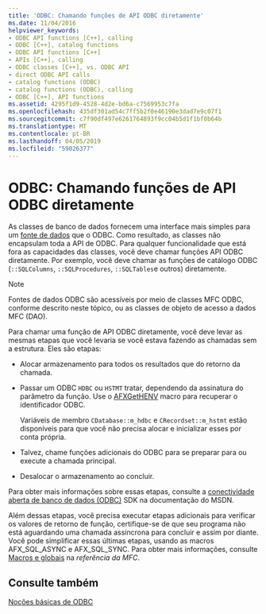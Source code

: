 ```yaml
---
title: 'ODBC: Chamando funções de API ODBC diretamente'
ms.date: 11/04/2016
helpviewer_keywords:
- ODBC API functions [C++], calling
- ODBC [C++], catalog functions
- ODBC API functions [C++]
- APIs [C++], calling
- ODBC classes [C++], vs. ODBC API
- direct ODBC API calls
- catalog functions (ODBC)
- catalog functions (ODBC), calling
- ODBC [C++], API functions
ms.assetid: 4295f1d9-4528-4d2e-bd6a-c7569953c7fa
ms.openlocfilehash: 435df301ad54c7ff5b2f0e46190e3dad7e9c07f1
ms.sourcegitcommit: c7f90df497e6261764893f9cc04b5d1f1bf0b64b
ms.translationtype: MT
ms.contentlocale: pt-BR
ms.lasthandoff: 04/05/2019
ms.locfileid: "59026377"
---
```

# <a name="odbc-calling-odbc-api-functions-directly"></a>ODBC: Chamando funções de API ODBC diretamente

As classes de banco de dados fornecem uma interface mais simples para um [fonte de dados](../../data/odbc/data-source-odbc.md) que o ODBC. Como resultado, as classes não encapsulam toda a API de ODBC. Para qualquer funcionalidade que está fora as capacidades das classes, você deve chamar funções API ODBC diretamente. Por exemplo, você deve chamar as funções de catálogo ODBC (`::SQLColumns`, `::SQLProcedures`, `::SQLTables`e outros) diretamente.

> [!NOTE]
>  Fontes de dados ODBC são acessíveis por meio de classes MFC ODBC, conforme descrito neste tópico, ou as classes de objeto de acesso a dados MFC (DAO).

Para chamar uma função de API ODBC diretamente, você deve levar as mesmas etapas que você levaria se você estava fazendo as chamadas sem a estrutura. Eles são etapas:

- Alocar armazenamento para todos os resultados que do retorno da chamada.

- Passar um ODBC `HDBC` ou `HSTMT` tratar, dependendo da assinatura do parâmetro da função. Use o [AFXGetHENV](../../mfc/reference/database-macros-and-globals.md#afxgethenv) macro para recuperar o identificador ODBC.

   Variáveis de membro `CDatabase::m_hdbc` e `CRecordset::m_hstmt` estão disponíveis para que você não precisa alocar e inicializar esses por conta própria.

- Talvez, chame funções adicionais do ODBC para se preparar para ou execute a chamada principal.

- Desalocar o armazenamento ao concluir.

Para obter mais informações sobre essas etapas, consulte a [conectividade aberta de banco de dados (ODBC)](/sql/odbc/microsoft-open-database-connectivity-odbc) SDK na documentação do MSDN.

Além dessas etapas, você precisa executar etapas adicionais para verificar os valores de retorno de função, certifique-se de que seu programa não está aguardando uma chamada assíncrona para concluir e assim por diante. Você pode simplificar essas últimas etapas, usando as macros AFX_SQL_ASYNC e AFX_SQL_SYNC. Para obter mais informações, consulte [Macros e globais](../../mfc/reference/mfc-macros-and-globals.md) na *referência da MFC*.

## <a name="see-also"></a>Consulte também

[Noções básicas de ODBC](../../data/odbc/odbc-basics.md)
